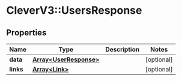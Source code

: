 # CleverV3::UsersResponse

## Properties
Name | Type | Description | Notes
------------ | ------------- | ------------- | -------------
**data** | [**Array&lt;UserResponse&gt;**](UserResponse.md) |  | [optional] 
**links** | [**Array&lt;Link&gt;**](Link.md) |  | [optional] 

